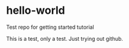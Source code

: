 # hello-world
Test repo for getting started tutorial

This is a test, only a test. Just trying out github.
